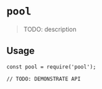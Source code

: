 # `pool`

> TODO: description

## Usage

```
const pool = require('pool');

// TODO: DEMONSTRATE API
```

